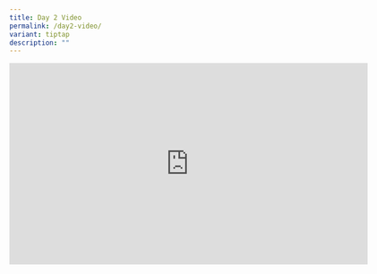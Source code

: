 ```yaml
---
title: Day 2 Video
permalink: /day2-video/
variant: tiptap
description: ""
---
```

<div class="iframe-wrapper"><iframe height="360" width="640" allowfullscreen="true" frameborder="0" src="https://player.vimeo.com/video/678525487?h=b730a0335b"></iframe></div><p></p>